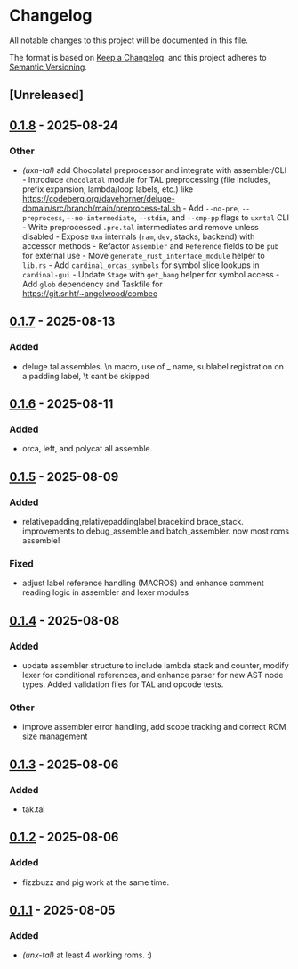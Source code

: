 # Changelog

All notable changes to this project will be documented in this file.

The format is based on [Keep a Changelog](https://keepachangelog.com/en/1.0.0/),
and this project adheres to [Semantic Versioning](https://semver.org/spec/v2.0.0.html).

## [Unreleased]

## [0.1.8](https://github.com/davehorner/cardinal/compare/uxn-tal-v0.1.7...uxn-tal-v0.1.8) - 2025-08-24

### Other

- *(uxn-tal)* add Chocolatal preprocessor and integrate with assembler/CLI  - Introduce `chocolatal` module for TAL preprocessing (file includes, prefix expansion, lambda/loop labels, etc.) like https://codeberg.org/davehorner/deluge-domain/src/branch/main/preprocess-tal.sh - Add `--no-pre`, `--preprocess`, `--no-intermediate`, `--stdin`, and `--cmp-pp` flags to `uxntal` CLI - Write preprocessed `.pre.tal` intermediates and remove unless disabled - Expose `Uxn` internals (`ram`, `dev`, stacks, backend) with accessor methods - Refactor `Assembler` and `Reference` fields to be `pub` for external use - Move `generate_rust_interface_module` helper to `lib.rs` - Add `cardinal_orcas_symbols` for symbol slice lookups in `cardinal-gui` - Update `Stage` with `get_bang` helper for symbol access - Add `glob` dependency and Taskfile for https://git.sr.ht/~angelwood/combee

## [0.1.7](https://github.com/davehorner/cardinal/compare/uxn-tal-v0.1.6...uxn-tal-v0.1.7) - 2025-08-13

### Added

- deluge.tal assembles. \n macro, use of _ name, sublabel registration on a padding label, \t cant be skipped

## [0.1.6](https://github.com/davehorner/cardinal/compare/uxn-tal-v0.1.5...uxn-tal-v0.1.6) - 2025-08-11

### Added

- orca, left, and polycat all assemble.

## [0.1.5](https://github.com/davehorner/cardinal/compare/uxn-tal-v0.1.4...uxn-tal-v0.1.5) - 2025-08-09

### Added

- relativepadding,relativepaddinglabel,bracekind brace_stack. improvements to debug_assemble and batch_assembler.  now most roms assemble!

### Fixed

- adjust label reference handling (MACROS) and enhance comment reading logic in assembler and lexer modules

## [0.1.4](https://github.com/davehorner/cardinal/compare/uxn-tal-v0.1.3...uxn-tal-v0.1.4) - 2025-08-08

### Added

- update assembler structure to include lambda stack and counter, modify lexer for conditional references, and enhance parser for new AST node types. Added validation files for TAL and opcode tests.

### Other

- improve assembler error handling, add scope tracking and correct ROM size management

## [0.1.3](https://github.com/davehorner/cardinal/compare/uxn-tal-v0.1.2...uxn-tal-v0.1.3) - 2025-08-06

### Added

- tak.tal

## [0.1.2](https://github.com/davehorner/cardinal/compare/uxn-tal-v0.1.1...uxn-tal-v0.1.2) - 2025-08-06

### Added

- fizzbuzz and pig work at the same time.

## [0.1.1](https://github.com/davehorner/cardinal/compare/uxn-tal-v0.1.0...uxn-tal-v0.1.1) - 2025-08-05

### Added

- *(unx-tal)* at least 4 working roms. :)
